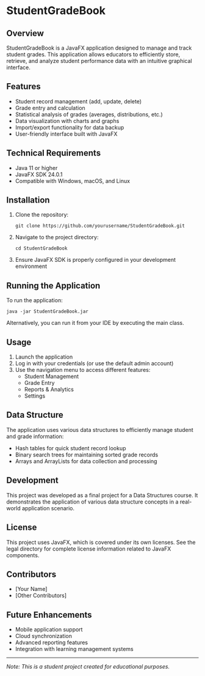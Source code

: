 # StudentGradeBook

## Overview

StudentGradeBook is a JavaFX application designed to manage and track student grades. This application allows educators to efficiently store, retrieve, and analyze student performance data with an intuitive graphical interface.

## Features

- Student record management (add, update, delete)
- Grade entry and calculation
- Statistical analysis of grades (averages, distributions, etc.)
- Data visualization with charts and graphs
- Import/export functionality for data backup
- User-friendly interface built with JavaFX

## Technical Requirements

- Java 11 or higher
- JavaFX SDK 24.0.1
- Compatible with Windows, macOS, and Linux

## Installation

1. Clone the repository:
   ```
   git clone https://github.com/yourusername/StudentGradeBook.git
   ```

2. Navigate to the project directory:
   ```
   cd StudentGradeBook
   ```

3. Ensure JavaFX SDK is properly configured in your development environment

## Running the Application

To run the application:

```
java -jar StudentGradeBook.jar
```

Alternatively, you can run it from your IDE by executing the main class.

## Usage

1. Launch the application
2. Log in with your credentials (or use the default admin account)
3. Use the navigation menu to access different features:
   - Student Management
   - Grade Entry
   - Reports & Analytics
   - Settings

## Data Structure

The application uses various data structures to efficiently manage student and grade information:
- Hash tables for quick student record lookup
- Binary search trees for maintaining sorted grade records
- Arrays and ArrayLists for data collection and processing

## Development

This project was developed as a final project for a Data Structures course. It demonstrates the application of various data structure concepts in a real-world application scenario.

## License

This project uses JavaFX, which is covered under its own licenses. See the legal directory for complete license information related to JavaFX components.

## Contributors

- [Your Name]
- [Other Contributors]

## Future Enhancements

- Mobile application support
- Cloud synchronization
- Advanced reporting features
- Integration with learning management systems

---

*Note: This is a student project created for educational purposes.*